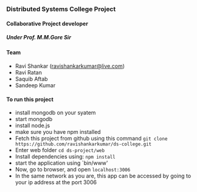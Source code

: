 ### Distributed Systems College Project

#### Collaborative Project developer

##### Under Prof. M.M.Gore Sir
#### Team

- Ravi Shankar (ravishankarkumar@live.com)
- Ravi Ratan
- Saquib Aftab
- Sandeep Kumar

#### To run this project
- install mongodb on your syatem
- start mongodb
- install node.js
- make sure you have npm installed
- Fetch this project from github using this command `git clone https://github.com/ravishankarkumar/ds-college.git`
- Enter web folder `cd ds-project/web`
- Install dependencies using: `npm install`
- start the application using `bin/www'
- Now, go to browser, and open `localhost:3006`
- In the same network as you are, this app can be accessed by going to your ip address at the port 3006